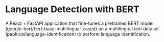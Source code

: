 # Language Detection with BERT

A React + FastAPI application that fine-tunes a pretrained BERT model (google-bert/bert-base-multilingual-cased) on a multilingual text dataset (papluca/language-identification) to perform language identification. 

